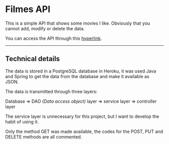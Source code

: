 # Filmes API

This is a simple API that shows some movies I like. Obviously that you cannot 
add, modify or delete the data.

You can access the API through this [hyperlink](https://hmslimafilmesapi.herokuapp.com/filmes).

-----

## Technical details

The data is stored in a PostgreSQL database in Heroku, it was used Java and Spring to get the data from the database and make it available as JSON.

The data is transmitted through three layers:

Database => DAO *(Data access object)* layer => service layer => controller layer

The service layer  is unnecessary for this project, but I want to develop the habit of using it.

Only the method GET was made available, the codes for the POST, PUT and DELETE methods are all commented.